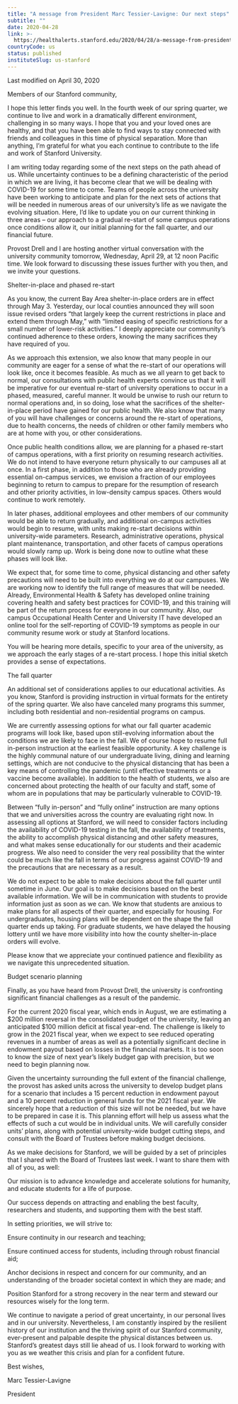 ```yaml
---
title: "A message from President Marc Tessier-Lavigne: Our next steps"
subtitle: ""
date: 2020-04-28
link: >-
  https://healthalerts.stanford.edu/2020/04/28/a-message-from-president-marc-tessier-lavigne-our-next-steps/
countryCode: us
status: published
instituteSlug: us-stanford
---
```

Last modified on April 30, 2020

Members of our Stanford community,

I hope this letter finds you well. In the fourth week of our spring quarter, we continue to live and work in a dramatically different environment, challenging in so many ways. I hope that you and your loved ones are healthy, and that you have been able to find ways to stay connected with friends and colleagues in this time of physical separation. More than anything, I’m grateful for what you each continue to contribute to the life and work of Stanford University.

I am writing today regarding some of the next steps on the path ahead of us. While uncertainty continues to be a defining characteristic of the period in which we are living, it has become clear that we will be dealing with COVID-19 for some time to come. Teams of people across the university have been working to anticipate and plan for the next sets of actions that will be needed in numerous areas of our university’s life as we navigate the evolving situation. Here, I’d like to update you on our current thinking in three areas – our approach to a gradual re-start of some campus operations once conditions allow it, our initial planning for the fall quarter, and our financial future.

Provost Drell and I are hosting another virtual conversation with the university community tomorrow, Wednesday, April 29, at 12 noon Pacific time. We look forward to discussing these issues further with you then, and we invite your questions.

Shelter-in-place and phased re-start

As you know, the current Bay Area shelter-in-place orders are in effect through May 3. Yesterday, our local counties announced they will soon issue revised orders “that largely keep the current restrictions in place and extend them through May,” with “limited easing of specific restrictions for a small number of lower-risk activities.” I deeply appreciate our community’s continued adherence to these orders, knowing the many sacrifices they have required of you.

As we approach this extension, we also know that many people in our community are eager for a sense of what the re-start of our operations will look like, once it becomes feasible. As much as we all yearn to get back to normal, our consultations with public health experts convince us that it will be imperative for our eventual re-start of university operations to occur in a phased, measured, careful manner. It would be unwise to rush our return to normal operations and, in so doing, lose what the sacrifices of the shelter-in-place period have gained for our public health. We also know that many of you will have challenges or concerns around the re-start of operations, due to health concerns, the needs of children or other family members who are at home with you, or other considerations.

Once public health conditions allow, we are planning for a phased re-start of campus operations, with a first priority on resuming research activities. We do not intend to have everyone return physically to our campuses all at once. In a first phase, in addition to those who are already providing essential on-campus services, we envision a fraction of our employees beginning to return to campus to prepare for the resumption of research and other priority activities, in low-density campus spaces. Others would continue to work remotely.

In later phases, additional employees and other members of our community would be able to return gradually, and additional on-campus activities would begin to resume, with units making re-start decisions within university-wide parameters. Research, administrative operations, physical plant maintenance, transportation, and other facets of campus operations would slowly ramp up. Work is being done now to outline what these phases will look like.

We expect that, for some time to come, physical distancing and other safety precautions will need to be built into everything we do at our campuses. We are working now to identify the full range of measures that will be needed. Already, Environmental Health & Safety has developed online training covering health and safety best practices for COVID-19, and this training will be part of the return process for everyone in our community. Also, our campus Occupational Health Center and University IT have developed an online tool for the self-reporting of COVID-19 symptoms as people in our community resume work or study at Stanford locations.

You will be hearing more details, specific to your area of the university, as we approach the early stages of a re-start process. I hope this initial sketch provides a sense of expectations.

The fall quarter

An additional set of considerations applies to our educational activities. As you know, Stanford is providing instruction in virtual formats for the entirety of the spring quarter. We also have canceled many programs this summer, including both residential and non-residential programs on campus.

We are currently assessing options for what our fall quarter academic programs will look like, based upon still-evolving information about the conditions we are likely to face in the fall. We of course hope to resume full in-person instruction at the earliest feasible opportunity. A key challenge is the highly communal nature of our undergraduate living, dining and learning settings, which are not conducive to the physical distancing that has been a key means of controlling the pandemic (until effective treatments or a vaccine become available). In addition to the health of students, we also are concerned about protecting the health of our faculty and staff, some of whom are in populations that may be particularly vulnerable to COVID-19.

Between “fully in-person” and “fully online” instruction are many options that we and universities across the country are evaluating right now. In assessing all options at Stanford, we will need to consider factors including the availability of COVID-19 testing in the fall, the availability of treatments, the ability to accomplish physical distancing and other safety measures, and what makes sense educationally for our students and their academic progress. We also need to consider the very real possibility that the winter could be much like the fall in terms of our progress against COVID-19 and the precautions that are necessary as a result.

We do not expect to be able to make decisions about the fall quarter until sometime in June. Our goal is to make decisions based on the best available information. We will be in communication with students to provide information just as soon as we can. We know that students are anxious to make plans for all aspects of their quarter, and especially for housing. For undergraduates, housing plans will be dependent on the shape the fall quarter ends up taking. For graduate students, we have delayed the housing lottery until we have more visibility into how the county shelter-in-place orders will evolve.

Please know that we appreciate your continued patience and flexibility as we navigate this unprecedented situation.

Budget scenario planning

Finally, as you have heard from Provost Drell, the university is confronting significant financial challenges as a result of the pandemic.

For the current 2020 fiscal year, which ends in August, we are estimating a $200 million reversal in the consolidated budget of the university, leaving an anticipated $100 million deficit at fiscal year-end. The challenge is likely to grow in the 2021 fiscal year, when we expect to see reduced operating revenues in a number of areas as well as a potentially significant decline in endowment payout based on losses in the financial markets. It is too soon to know the size of next year’s likely budget gap with precision, but we need to begin planning now.

Given the uncertainty surrounding the full extent of the financial challenge, the provost has asked units across the university to develop budget plans for a scenario that includes a 15 percent reduction in endowment payout and a 10 percent reduction in general funds for the 2021 fiscal year. We sincerely hope that a reduction of this size will not be needed, but we have to be prepared in case it is. This planning effort will help us assess what the effects of such a cut would be in individual units. We will carefully consider units’ plans, along with potential university-wide budget cutting steps, and consult with the Board of Trustees before making budget decisions.

As we make decisions for Stanford, we will be guided by a set of principles that I shared with the Board of Trustees last week. I want to share them with all of you, as well:

Our mission is to advance knowledge and accelerate solutions for humanity, and educate students for a life of purpose.

Our success depends on attracting and enabling the best faculty, researchers and students, and supporting them with the best staff.

In setting priorities, we will strive to:

Ensure continuity in our research and teaching;

Ensure continued access for students, including through robust financial aid;

Anchor decisions in respect and concern for our community, and an understanding of the broader societal context in which they are made; and

Position Stanford for a strong recovery in the near term and steward our resources wisely for the long term.

We continue to navigate a period of great uncertainty, in our personal lives and in our university. Nevertheless, I am constantly inspired by the resilient history of our institution and the thriving spirit of our Stanford community, ever-present and palpable despite the physical distances between us. Stanford’s greatest days still lie ahead of us. I look forward to working with you as we weather this crisis and plan for a confident future.

Best wishes,

Marc Tessier-Lavigne

President